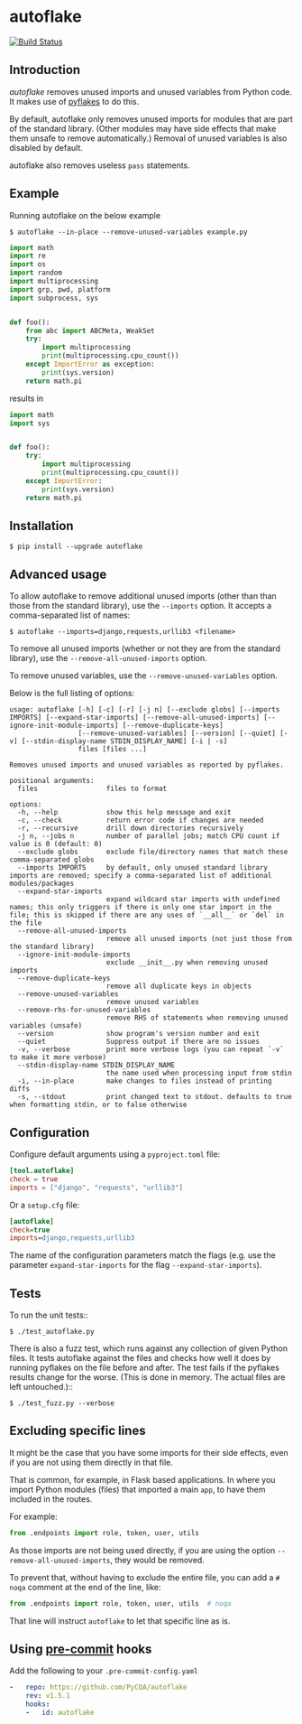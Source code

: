 # autoflake

[![Build Status](https://github.com/PyCQA/autoflake/actions/workflows/main.yaml/badge.svg?branch=master)](https://github.com/PyCQA/autoflake/actions/workflows/main.yaml)

## Introduction

_autoflake_ removes unused imports and unused variables from Python code. It
makes use of [pyflakes](https://pypi.org/pypi/pyflakes) to do this.

By default, autoflake only removes unused imports for modules that are part of
the standard library. (Other modules may have side effects that make them
unsafe to remove automatically.) Removal of unused variables is also disabled
by default.

autoflake also removes useless ``pass`` statements.

## Example

Running autoflake on the below example

```
$ autoflake --in-place --remove-unused-variables example.py
```

```python
import math
import re
import os
import random
import multiprocessing
import grp, pwd, platform
import subprocess, sys


def foo():
    from abc import ABCMeta, WeakSet
    try:
        import multiprocessing
        print(multiprocessing.cpu_count())
    except ImportError as exception:
        print(sys.version)
    return math.pi
```

results in

```python
import math
import sys


def foo():
    try:
        import multiprocessing
        print(multiprocessing.cpu_count())
    except ImportError:
        print(sys.version)
    return math.pi
```


## Installation

```
$ pip install --upgrade autoflake
```


## Advanced usage

To allow autoflake to remove additional unused imports (other than
than those from the standard library), use the ``--imports`` option. It
accepts a comma-separated list of names:

```
$ autoflake --imports=django,requests,urllib3 <filename>
```

To remove all unused imports (whether or not they are from the standard
library), use the ``--remove-all-unused-imports`` option.

To remove unused variables, use the ``--remove-unused-variables`` option.

Below is the full listing of options:

```
usage: autoflake [-h] [-c] [-r] [-j n] [--exclude globs] [--imports IMPORTS] [--expand-star-imports] [--remove-all-unused-imports] [--ignore-init-module-imports] [--remove-duplicate-keys]
                 [--remove-unused-variables] [--version] [--quiet] [-v] [--stdin-display-name STDIN_DISPLAY_NAME] [-i | -s]
                 files [files ...]

Removes unused imports and unused variables as reported by pyflakes.

positional arguments:
  files                 files to format

options:
  -h, --help            show this help message and exit
  -c, --check           return error code if changes are needed
  -r, --recursive       drill down directories recursively
  -j n, --jobs n        number of parallel jobs; match CPU count if value is 0 (default: 0)
  --exclude globs       exclude file/directory names that match these comma-separated globs
  --imports IMPORTS     by default, only unused standard library imports are removed; specify a comma-separated list of additional modules/packages
  --expand-star-imports
                        expand wildcard star imports with undefined names; this only triggers if there is only one star import in the file; this is skipped if there are any uses of `__all__` or `del` in the file
  --remove-all-unused-imports
                        remove all unused imports (not just those from the standard library)
  --ignore-init-module-imports
                        exclude __init__.py when removing unused imports
  --remove-duplicate-keys
                        remove all duplicate keys in objects
  --remove-unused-variables
                        remove unused variables
  --remove-rhs-for-unused-variables
                        remove RHS of statements when removing unused variables (unsafe)
  --version             show program's version number and exit
  --quiet               Suppress output if there are no issues
  -v, --verbose         print more verbose logs (you can repeat `-v` to make it more verbose)
  --stdin-display-name STDIN_DISPLAY_NAME
                        the name used when processing input from stdin
  -i, --in-place        make changes to files instead of printing diffs
  -s, --stdout          print changed text to stdout. defaults to true when formatting stdin, or to false otherwise
```


## Configuration

Configure default arguments using a `pyproject.toml` file:

```toml
[tool.autoflake]
check = true
imports = ["django", "requests", "urllib3"]
```

Or a `setup.cfg` file:

```ini
[autoflake]
check=true
imports=django,requests,urllib3
```

The name of the configuration parameters match the flags (e.g. use the
parameter `expand-star-imports` for the flag `--expand-star-imports`).

## Tests

To run the unit tests::

```
$ ./test_autoflake.py
```

There is also a fuzz test, which runs against any collection of given Python
files. It tests autoflake against the files and checks how well it does by
running pyflakes on the file before and after. The test fails if the pyflakes
results change for the worse. (This is done in memory. The actual files are
left untouched.)::

```
$ ./test_fuzz.py --verbose
```

## Excluding specific lines

It might be the case that you have some imports for their side effects, even
if you are not using them directly in that file.

That is common, for example, in Flask based applications. In where you import
Python modules (files) that imported a main ``app``, to have them included in
the routes.

For example:

```python
from .endpoints import role, token, user, utils
```

As those imports are not being used directly, if you are using the option
``--remove-all-unused-imports``, they would be removed.

To prevent that, without having to exclude the entire file, you can add a
``# noqa`` comment at the end of the line, like:

```python
from .endpoints import role, token, user, utils  # noqa
```

That line will instruct ``autoflake`` to let that specific line as is.


## Using [pre-commit](https://pre-commit.comn) hooks

Add the following to your `.pre-commit-config.yaml`

```yaml
-   repo: https://github.com/PyCQA/autoflake
    rev: v1.5.1
    hooks:
    -   id: autoflake
```
